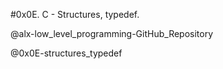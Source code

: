 #0x0E. C - Structures, typedef.

@alx-low_level_programming-GitHub_Repository 

@0x0E-structures_typedef
